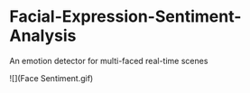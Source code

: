 # Facial-Expression-Sentiment-Analysis
An emotion detector for multi-faced real-time scenes

![](Face Sentiment.gif)
